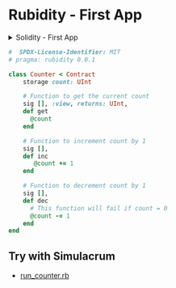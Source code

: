 # Rubidity - First App



<details>
<summary markdown="1">Solidity - First App</summary>

// SPDX-License-Identifier: MIT
pragma solidity ^0.8.20;

contract Counter {
    uint public count;

    // Function to get the current count
    function get() public view returns (uint) {
        return count;
    }

    // Function to increment count by 1
    function inc() public {
        count += 1;
    }

    // Function to decrement count by 1
    function dec() public {
        // This function will fail if count = 0
        count -= 1;
    }
}

</details>



``` ruby
#  SPDX-License-Identifier: MIT
# pragma: rubidity 0.0.1

class Counter < Contract
    storage count: UInt

    # Function to get the current count
    sig [], :view, returns: UInt,
    def get
      @count
    end

    # Function to increment count by 1
    sig [],
    def inc
       @count += 1
    end

    # Function to decrement count by 1
    sig [],
    def dec
      # This function will fail if count = 0
      @count -= 1
    end
end
```


## Try with Simulacrum

- [run_counter.rb](run_counter.rb)
